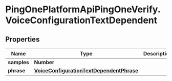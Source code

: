 # PingOnePlatformApiPingOneVerify.VoiceConfigurationTextDependent

## Properties

Name | Type | Description | Notes
------------ | ------------- | ------------- | -------------
**samples** | **Number** |  | 
**phrase** | [**VoiceConfigurationTextDependentPhrase**](VoiceConfigurationTextDependentPhrase.md) |  | 


